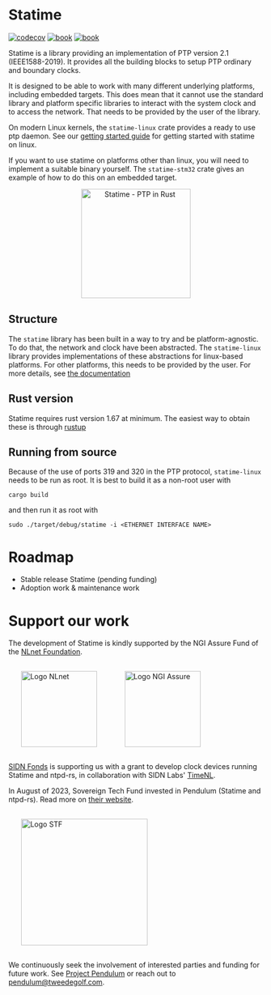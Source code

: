 # Statime

[![codecov](https://codecov.io/gh/pendulum-project/statime/branch/main/graph/badge.svg?token=QCO6NKS64J)](https://codecov.io/gh/pendulum-project/statime)
[![book](https://shields.io/badge/manual-main-blue)](https://docs.statime.pendulum-project.org/)
[![book](https://shields.io/badge/docs.rs-statime-green)](https://docs.statime.pendulum-project.org/api/statime/)

Statime is a library providing an implementation of PTP version 2.1 (IEEE1588-2019). It provides all the building blocks to setup PTP ordinary and boundary clocks.

It is designed to be able to work with many different underlying platforms, including embedded targets. This does mean that it cannot use the standard library and platform specific libraries to interact with the system clock and to access the network. That needs to be provided by the user of the library.

On modern Linux kernels, the `statime-linux` crate provides a ready to use ptp daemon. See our [getting started guide](https://docs.statime.pendulum-project.org/guide/getting-started/) for getting started with statime on linux.

If you want to use statime on platforms other than linux, you will need to implement a suitable binary yourself. The `statime-stm32` crate gives an example of how to do this on an embedded target.

<p align="center">
<img width="216px" alt="Statime - PTP in Rust" src="https://tweedegolf.nl/images/statime.jpg" />
</p>

## Structure

The `statime` library has been built in a way to try and be platform-agnostic. To do that, the network and clock have been abstracted. The `statime-linux` library provides implementations of these abstractions for linux-based platforms. For other platforms, this needs to be provided by the user. For more details, see [the documentation](https://docs.statime.pendulum-project.org/api/statime/)

## Rust version

Statime requires rust version 1.67 at minimum. The easiest way to obtain these is through [rustup](https://rustup.rs)

## Running from source

Because of the use of ports 319 and 320 in the PTP protocol, `statime-linux` needs to be run as root. It is best to build it as a non-root user with
```
cargo build
```
and then run it as root with
```
sudo ./target/debug/statime -i <ETHERNET INTERFACE NAME>
```

# Roadmap

- Stable release Statime (pending funding)
- Adoption work & maintenance work

# Support our work

The development of Statime is kindly supported by the NGI Assure Fund of the [NLnet Foundation](https://nlnet.nl).

<img style="margin: 1rem 5% 1rem 5%;" src="https://nlnet.nl/logo/banner.svg" alt="Logo NLnet"  width="150px" />
<img style="margin: 1rem 5% 1rem 5%;" src="https://nlnet.nl/image/logos/NGIAssure_tag.svg" alt="Logo NGI Assure" width="150px" />

[SIDN Fonds](https://www.sidnfonds.nl/excerpt) is supporting us with a grant to develop clock devices running Statime and ntpd-rs, in collaboration with SIDN Labs' [TimeNL](https://www.sidnlabs.nl/en/news-and-blogs/an-open-infrastructure-for-sub-millisecond-internet-time).

In August of 2023, Sovereign Tech Fund invested in Pendulum (Statime and ntpd-rs). Read more on [their website](https://sovereigntechfund.de/en/projects/pendulum/).

<img style="margin: 1rem 5% 1rem 5%;" src="https://tweedegolf.nl/images/logo-stf-blank.png" alt="Logo STF" width="250px" />

We continuously seek the involvement of interested parties and funding for future work. See [Project Pendulum](https://github.com/pendulum-project) or reach out to pendulum@tweedegolf.com.
